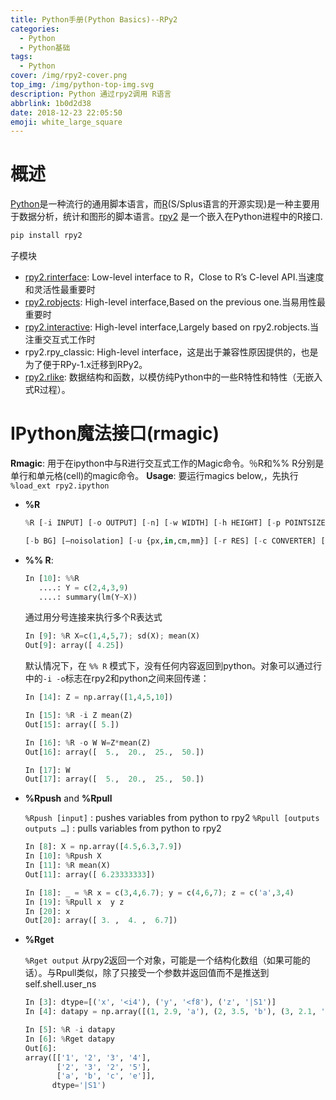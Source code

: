 ```yaml
---
title: Python手册(Python Basics)--RPy2
categories:
  - Python
  - Python基础
tags:
  - Python
cover: /img/rpy2-cover.png
top_img: /img/python-top-img.svg
description: Python 通过rpy2调用 R语言
abbrlink: 1b0d2d38
date: 2018-12-23 22:05:50
emoji: white_large_square
---
```


# 概述

[Python](http://www.python.org/)是一种流行的通用脚本语言，而[R](http://www.r-project.org/)(S/Splus语言的开源实现)是一种主要用于数据分析，统计和图形的脚本语言。[rpy2](https://rpy2.github.io/doc/latest/html/overview.html) 是一个嵌入在Python进程中的R接口.

<!-- more -->

```python
pip install rpy2
```

子模块

- [rpy2.rinterface](https://rpy2.github.io/doc/latest/html/rinterface.html#module-rpy2.rinterface "rpy2.rinterface：与R的低级接口（Unix，Windows）"): Low-level interface to R，Close to R’s C-level API.当速度和灵活性最重要时
- [rpy2.robjects](https://rpy2.github.io/doc/latest/html/robjects.html#module-rpy2.robjects): High-level interface,Based on the previous one.当易用性最重要时
- [rpy2.interactive](https://rpy2.github.io/doc/latest/html/interactive.html#module-rpy2.interactive): High-level interface,Largely based on rpy2.robjects.当注重交互式工作时
- rpy2.rpy_classic: High-level interface，这是出于兼容性原因提供的，也是为了便于RPy-1.x迁移到RPy2。
- [rpy2.rlike](https://rpy2.github.io/doc/latest/html/rlike.html#module-rpy2.rlike): 数据结构和函数，以模仿纯Python中的一些R特性和特性（无嵌入式R过程）。


# IPython魔法接口(rmagic)

**Rmagic**: 用于在ipython中与R进行交互式工作的Magic命令。％R和%% R分别是单行和单元格(cell)的magic命令。
**Usage**: 要运行magics below,，先执行 `%load_ext rpy2.ipython`

- **%R**
   ```python
   %R [-i INPUT] [-o OUTPUT] [-n] [-w WIDTH] [-h HEIGHT] [-p POINTSIZE]
   
   [-b BG] [–noisolation] [-u {px,in,cm,mm}] [-r RES] [-c CONVERTER] [code [code …]]
   ```

- **%% R**: 
   ```python
   In [10]: %%R
      ....: Y = c(2,4,3,9)
      ....: summary(lm(Y~X))
   ```
   
   通过用分号连接来执行多个R表达式
   ```python
   In [9]: %R X=c(1,4,5,7); sd(X); mean(X)
   Out[9]: array([ 4.25])
   ```
   
   默认情况下，在 `%% R` 模式下，没有任何内容返回到python。对象可以通过行中的`-i -o`标志在rpy2和python之间来回传递：
   ```python
   In [14]: Z = np.array([1,4,5,10])
   
   In [15]: %R -i Z mean(Z)
   Out[15]: array([ 5.])
   
   In [16]: %R -o W W=Z*mean(Z)
   Out[16]: array([  5.,  20.,  25.,  50.])
   
   In [17]: W
   Out[17]: array([  5.,  20.,  25.,  50.])
   ```

- **%Rpush**  and **%Rpull**

   `%Rpush [input]` : pushes variables from python to rpy2
   `%Rpull [outputs outputs …]` : pulls variables from python to rpy2
   
   ```python
   In [8]: X = np.array([4.5,6.3,7.9])
   In [10]: %Rpush X
   In [11]: %R mean(X)
   Out[11]: array([ 6.23333333])
   
   In [18]: _ = %R x = c(3,4,6.7); y = c(4,6,7); z = c('a',3,4)
   In [19]: %Rpull x  y z
   In [20]: x
   Out[20]: array([ 3. ,  4. ,  6.7])
   ```

- **%Rget**

   `%Rget output` 从rpy2返回一个对象，可能是一个结构化数组（如果可能的话）。与Rpull类似，除了只接受一个参数并返回值而不是推送到self.shell.user_ns
   
   ```python
   In [3]: dtype=[('x', '<i4'), ('y', '<f8'), ('z', '|S1')]
   In [4]: datapy = np.array([(1, 2.9, 'a'), (2, 3.5, 'b'), (3, 2.1, 'c'), (4, 5, 'e')], dtype=dtype)
   
   In [5]: %R -i datapy
   In [6]: %Rget datapy
   Out[6]:
   array([['1', '2', '3', '4'],
          ['2', '3', '2', '5'],
          ['a', 'b', 'c', 'e']],
         dtype='|S1')
   ```



